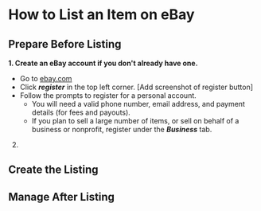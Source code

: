 # How to List an Item on eBay

## Prepare Before Listing

**1. Create an eBay account if you don't already have one.**
   - Go to [ebay.com](https://www.ebay.com)
   - Click ***register*** in the top left corner. [Add screenshot of register button]
   - Follow the prompts to register for a personal account.
     - You will need a valid phone number, email address, and payment details (for fees and payouts).
     - If you plan to sell a large number of items, or sell on behalf of a business or nonprofit, register under the ***Business*** tab.

2. 

## Create the Listing

## Manage After Listing